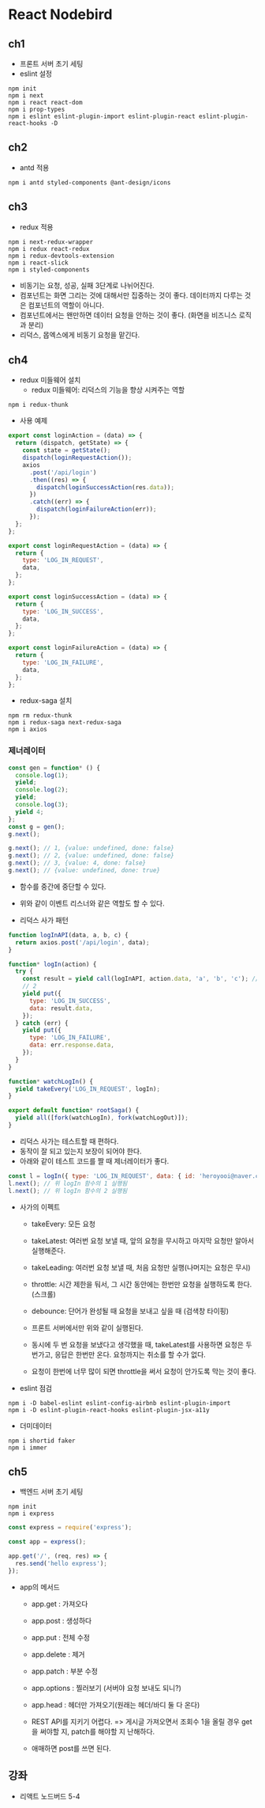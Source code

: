 # React Nodebird

## ch1

- 프론트 서버 초기 세팅
- eslint 설정

```command
npm init
npm i next
npm i react react-dom
npm i prop-types
npm i eslint eslint-plugin-import eslint-plugin-react eslint-plugin-react-hooks -D
```

## ch2

- antd 적용

```command
npm i antd styled-components @ant-design/icons
```

## ch3

- redux 적용

```command
npm i next-redux-wrapper
npm i redux react-redux
npm i redux-devtools-extension
npm i react-slick
npm i styled-components
```

- 비동기는 요청, 성공, 실패 3단계로 나뉘어진다.
- 컴포넌트는 화면 그리는 것에 대해서만 집중하는 것이 좋다. 데이터까지 다루는 것은 컴포넌트의 역할이 아니다.
- 컴포넌트에서는 왠만하면 데이터 요청을 안하는 것이 좋다. (화면을 비즈니스 로직과 분리)
- 리덕스, 몹엑스에게 비동기 요청을 맡긴다.

## ch4

- redux 미들웨어 설치
  - redux 미들웨어: 리덕스의 기능을 향상 시켜주는 역할

```command
npm i redux-thunk
```

- 사용 예제

```js
export const loginAction = (data) => {
  return (dispatch, getState) => {
    const state = getState();
    dispatch(loginRequestAction());
    axios
      .post('/api/login')
      .then((res) => {
        dispatch(loginSuccessAction(res.data));
      })
      .catch((err) => {
        dispatch(loginFailureAction(err));
      });
  };
};

export const loginRequestAction = (data) => {
  return {
    type: 'LOG_IN_REQUEST',
    data,
  };
};

export const loginSuccessAction = (data) => {
  return {
    type: 'LOG_IN_SUCCESS',
    data,
  };
};

export const loginFailureAction = (data) => {
  return {
    type: 'LOG_IN_FAILURE',
    data,
  };
};
```

- redux-saga 설치

```command
npm rm redux-thunk
npm i redux-saga next-redux-saga
npm i axios
```

### 제너레이터

```js
const gen = function* () {
  console.log(1);
  yield;
  console.log(2);
  yield;
  console.log(3);
  yield 4;
};
const g = gen();
g.next();
```

```js
g.next(); // 1, {value: undefined, done: false}
g.next(); // 2, {value: undefined, done: false}
g.next(); // 3, {value: 4, done: false}
g.next(); // {value: undefined, done: true}
```

- 함수를 중간에 중단할 수 있다.
- 위와 같이 이벤트 리스너와 같은 역할도 할 수 있다.

- 리덕스 사가 패턴

```js
function logInAPI(data, a, b, c) {
  return axios.post('/api/login', data);
}

function* logIn(action) {
  try {
    const result = yield call(logInAPI, action.data, 'a', 'b', 'c'); // 1
    // 2
    yield put({
      type: 'LOG_IN_SUCCESS',
      data: result.data,
    });
  } catch (err) {
    yield put({
      type: 'LOG_IN_FAILURE',
      data: err.response.data,
    });
  }
}

function* watchLogIn() {
  yield takeEvery('LOG_IN_REQUEST', logIn);
}

export default function* rootSaga() {
  yield all([fork(watchLogIn), fork(watchLogOut)]);
}
```

- 리덕스 사가는 테스트할 때 편하다.
- 동작이 잘 되고 있는지 보장이 되어야 한다.
- 아래와 같이 테스트 코드를 짤 때 제너레이터가 좋다.

```js
const l = logIn({ type: 'LOG_IN_REQUEST', data: { id: 'heroyooi@naver.com' } });
l.next(); // 위 logIn 함수의 1 실행됨
l.next(); // 위 logIn 함수의 2 실행됨
```

- 사가의 이펙트

  - takeEvery: 모든 요청
  - takeLatest: 여러번 요청 보낼 때, 앞의 요청을 무시하고 마지막 요청만 알아서 실행해준다.
  - takeLeading: 여러번 요청 보낼 때, 처음 요청만 실행(나머지는 요청은 무시)
  - throttle: 시간 제한을 둬서, 그 시간 동안에는 한번만 요청을 실행하도록 한다. (스크롤)
  - debounce: 단어가 완성될 때 요청을 보내고 싶을 때 (검색창 타이핑)

  - 프론트 서버에서만 위와 같이 실행된다.
  - 동시에 두 번 요청을 보냈다고 생각했을 때, takeLatest를 사용하면 요청은 두번가고, 응답은 한번만 온다. 요청까지는 취소를 할 수가 없다.
  - 요청이 한번에 너무 많이 되면 throttle을 써서 요청이 안가도록 막는 것이 좋다.

- eslint 점검

```command
npm i -D babel-eslint eslint-config-airbnb eslint-plugin-import
npm i -D eslint-plugin-react-hooks eslint-plugin-jsx-a11y
```

- 더미데이터

```command
npm i shortid faker
npm i immer
```

## ch5

- 백엔드 서버 초기 세팅

```command
npm init
npm i express
```

```js
const express = require('express');

const app = express();

app.get('/', (req, res) => {
  res.send('hello express');
});
```

- app의 메서드

  - app.get : 가져오다
  - app.post : 생성하다
  - app.put : 전체 수정
  - app.delete : 제거
  - app.patch : 부분 수정
  - app.options : 찔러보기 (서버야 요청 보내도 되니?)
  - app.head : 헤더만 가져오기(원래는 헤더/바디 둘 다 온다)

  - REST API를 지키기 어렵다. => 게시글 가져오면서 조회수 1을 올릴 경우 get을 써야할 지, patch를 해야할 지 난해하다.
  - 애매하면 post를 쓰면 된다.

## 강좌

- 리액트 노드버드 5-4
